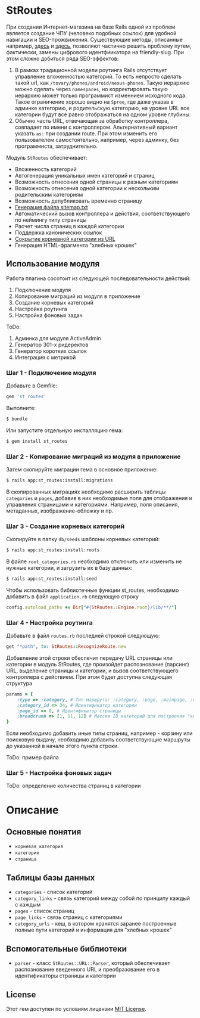 # StRoutes

При создании Интернет-магазина на базе Rails одной из проблем является создание ЧПУ (человеко подобных ссылок) для
удобной навигации и SEO-прожвижения. Существующие методы, описанные например, [здесь](https://github.com/norman/friendly_id) 
и [здесь](https://github.com/collectiveidea/awesome_nested_set), позволяют частично
решить проблему путем, фактически, замены цифрового идентфиикатора на friendly-slug. При этом сложно добиться ряда
SEO-эффектов:

1. В рамках традиционной модели роутинга Rails отсутствует управление вложенностью категорий. То есть непросто
сделать такой url, как `/tovary/phones/android/nexus-phones`. Такую иерархию можно сделать через `namespaces`,
но корректировать такую иерархию может только программист изменнием исходного кода. Такое ограничение хорошо
видно на `Spree`, где даже указав в админке категорию, и родительскую категорию, на уровне URL все категории
будут все равно отображаться на одном уровне глубины.
2. Обычно часть URL, отвечающая за обработку контроллера, совпадает по имени с контроллером. Альтернативный вариант
указать `as:` при создании route. При этом изменить его пользователем самостоятельно, например, через админку, 
без программиста, затруднительно.

Модуль `StRoutes` обеспечивает:

- Вложенность категорий
- Автогенерация уникальных имен категорий и страниц
- Возможность отнесения одной страницы к разным категориям
- Возможность отнесения одной категории к нескольким родительским категориям
- Возможность депубликовать временно страницу
- [Генерация файла sitemap.txt](/readme/sitemap.md)
- Автоматический вызов контроллера и действия, соответствующего по неймингу типу страницы
- Расчет числа страниц в каждой категории
- Поддержка канонических ссылок
- [Сокрытие корневной категории из URL](/readme/in_path.md)
- Генерация HTML-фрагмента "хлебных крошек"


## Использование модуля

Работа плагина сосотоит из следующей последовательности действий:

1. Подключение модуля
2. Копирование миграций из модуля в приложение
3. Создание корневых категорий
4. Настройка роутинга
5. Настройка фоновых задач

ToDo:

1. Админка для модуля ActiveAdmin
2. Генератор 301-х ридеректов
3. Генератор коротких ссылок
4. Интеграция с метрикой

### Шаг 1 - Подключение модуля

Добавьте в Gemfile:
```ruby
gem 'st_routes'
```

Выполните:
```bash
$ bundle
```

Или запустите отдельную инсталляцию гема:
```bash
$ gem install st_routes
```

### Шаг 2 - Копирование миграций из модуля в приложение

Затем скопируйте миграции гема в основное приложение:
```bash
$ rails app:st_routes:install:migrations
```

В скопированных миграциях необходимо расширить таблицы `categories` и `pages`, добавив в них необходимые поля для
отображения и управления страницами и категориями. Например, поля описания, метаданных, изображение-обложку и пр. 

### Шаг 3 - Создание корневых категорий

Скопируйте в папку `db/seeds` шаблоны корневых категорий:
```bash
$ rails app:st_routes:install:roots
```

В файле `root_categories.rb` необходимо отключить или изменить не нужные категории, и загрузить их в базу данных:
```bash
$ rails app:st_routes:install:seed
```

Чтобы использовать библиотечные функции st_routes, необходимо добавить в файл `application.rb` следующую строку
```ruby
config.autoload_paths += Dir["#{StRoutes::Engine.root}/lib/**/"]
```

### Шаг 4 - Настройка роутинга

Добавьте в файл `routes.rb` последней строкой следующую:
```ruby
get "*path", to: StRoutes::RecognizeRoute.new
```

Добавление этой строки обеспечит передачу URL страницы или категории в модуль StRoutes, где произойдет 
распознование (парсинг) URL, выделение страницы и категории, и вызов соответствующего контроллера с 
действием. При этом будет доступна следующая структура

```ruby
params = {
    :type => :category, # Тип маршрута: :category, :page, :mainpage, :not_found
    :category_id => 34, # Идентификатор категории
    :page_id => 0, # Идентификатор страницы
    :breadcrumb => [1, 11, 12] # Массив ID категорий для построения "хлебных крошек"
}
```

Если необходимо добавить иные типы страниц, например - корзину или поисковую выдачу, необходимо добавить 
соответствующие маршруты до указанной в начале этого пункта строки. 

ToDo: пример файла

### Шаг 5 - Настройка фоновых задач

ToDo: определение количества страниц в категории

# Описание

## Основные понятия

- `корневая категория`
- `категория`
- `страница`

## Таблицы базы данных

- `categories` - список категорий
- `category_links` - связь категорий между собой по принципу каждый с каждым
- `pages` - список страниц
- `page_links` - связь страниц с категориями
- `category_urls` - кеш, в котором хранятся заранее построенные полные пути категорий и информация для "хлебных крошек"

## Вспомогательные библиотеки

- `parser` - класс `StRoutes::URL::Parser`, который обеспечивает распознование введенного URL и преобразование его
в идентификаторы страницы и категории


## License
Этот гем доступен по условиям лицензии [MIT License](http://opensource.org/licenses/MIT).
